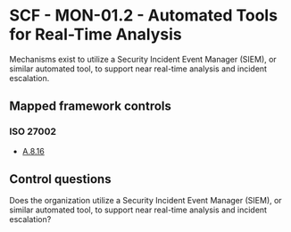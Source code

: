 # SCF - MON-01.2 - Automated Tools for Real-Time Analysis
Mechanisms exist to utilize a Security Incident Event Manager (SIEM), or similar automated tool, to support near real-time analysis and incident escalation. 
## Mapped framework controls
### ISO 27002
- [A.8.16](../iso27002/a-8.md#a816)
  
## Control questions
Does the organization utilize a Security Incident Event Manager (SIEM), or similar automated tool, to support near real-time analysis and incident escalation? 
  